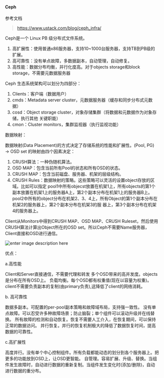 #### Ceph
参考文档
> https://www.ustack.com/blog/ceph_infra/


Ceph是一个 Linux PB 级分布式文件系统。
 1. 高扩展性：使用普通x86服务器，支持10~1000台服务器，支持TB到PB级的扩展。
 2. 高可靠性：没有单点故障，多数据副本，自动管理，自动修复。
 3. 高性能：数据分布均衡，并行化度高。对于objects storage和block storage，不需要元数据服务器

Ceph 生态系统架构可以划分为四部分：
 1. Clients：客户端（数据用户）
 2. cmds：Metadata server cluster，元数据服务器（缓存和同步分布式元数据）
 3. cosd：Object storage cluster，对象存储集群（将数据和元数据作为对象存储，执行其他 关键职能）
 4. cmon：Cluster monitors，集群监视器（执行监视功能）


数据映射：

数据映射(Data Placement)的方式决定了存储系统的性能和扩展性。(Pool, PG) → OSD set 的映射由四个因素决定：
 1. CRUSH算法：一种伪随机算法。
 2. OSD MAP：包含当前所有Pool的状态和所有OSD的状态。
 3. CRUSH MAP：包含当前磁盘、服务器、机架的层级结构。
 4. CRUSH Rules：数据映射的策略。这些策略可以灵活的设置object存放的区域。比如可以指定
pool1中所有objecst放置在机架1上，所有objects的第1个副本放置在机架1上的服务器A上，第2个副本分布在机架1上的服务器B上。 pool2中所有的object分布在机架2、3、4上，所有Object的第1个副本分布在机架2的服务器上，第2个副本分布在机架3的服 器上，第3个副本分布在机架4的服务器上。
 

Client从Monitors中得到CRUSH MAP、OSD MAP、CRUSH Ruleset，然后使用CRUSH算法计算出Object所在的OSD set。所以Ceph不需要Name服务器，Client直接和OSD进行通信。

![enter image description here](http://42.62.73.30/wordpress/wp-content/uploads/2013/09/Distributed-Object-Store.png)


优点：

 a.高性能
 
Client和Server直接通信，不需要代理和转发
多个OSD带来的高并发度。objects是分布在所有OSD上。
负载均衡。每个OSD都有权重值(现在以容量为权重)。
client不需要负责副本的复制(由primary负责),这降低了client的网络消耗。

 b. 高可靠性
 
数据多副本。可配置的per-pool副本策略和故障域布局，支持强一致性。
没有单点故障。可以忍受许多种故障场景；防止脑裂；单个组件可以滚动升级并在线替换。
所有故障的检测和自动恢复。恢复不需要人工介入，在恢复期间，可以保持正常的数据访问。
并行恢复。并行的恢复机制极大的降低了数据恢复时间，提高数据的可靠性。

 c.高扩展性
 
高度并行。没有单个中心控制组件。所有负载都能动态的划分到各个服务器上。把更多的功能放到OSD上，让OSD更智能。
自管理。容易扩展、升级、替换。当组件发生故障时，自动进行数据的重新复制。当组件发生变化时(添加/删除)，自动进行数据的重分布。

